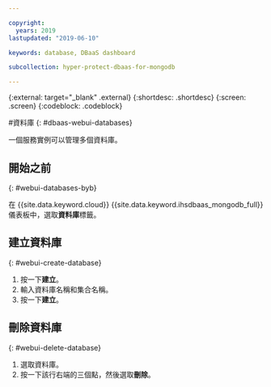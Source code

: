 ```yaml
---

copyright:
  years: 2019
lastupdated: "2019-06-10"

keywords: database, DBaaS dashboard

subcollection: hyper-protect-dbaas-for-mongodb

---
```


{:external: target="_blank" .external}
{:shortdesc: .shortdesc}
{:screen: .screen}
{:codeblock: .codeblock}


#資料庫
{: #dbaas-webui-databases}

一個服務實例可以管理多個資料庫。

## 開始之前
{: #webui-databases-byb}

在 {{site.data.keyword.cloud}} {{site.data.keyword.ihsdbaas_mongodb_full}} 儀表板中，選取**資料庫**標籤。

## 建立資料庫
{: #webui-create-database}

1. 按一下**建立**。
2. 輸入資料庫名稱和集合名稱。
3. 按一下**建立**。

## 刪除資料庫
{: #webui-delete-database}

1. 選取資料庫。
2. 按一下該行右端的三個點，然後選取**刪除**。
